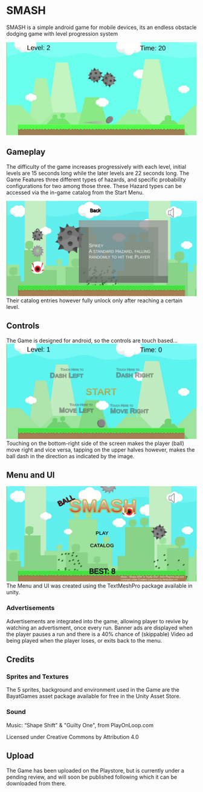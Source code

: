 # SMASH
SMASH is a simple android game for mobile devices, its an endless obstacle dodging game with level progression system

![image](Screens/FeatGraphic.jpg)

## Gameplay
The difficulty of the game increases progressively with each level, initial levels are 15 seconds long while the later levels are 22 seconds long.
The Game Features three different types of hazards, and specific probability configurations for two among those three. These Hazard types can be accessed via the in-game catalog from the Start Menu.

![image](Screens/Screen2.jpg)
Their catalog entries however fully unlock only after reaching a certain level.

## Controls
The Game is designed for android, so the controls are touch based...
![image](Screens/Screen3.jpg)
Touching on the bottom-right side of the screen makes the player (ball) move right and vice versa, tapping on the upper halves however, makes the ball dash in the direction as indicated by the image.

## Menu and UI

![image](Screens/Screen1.jpg)
The Menu and UI was created using the TextMeshPro package available in unity.

### Advertisements
Advertisements are integrated into the game, allowing player to revive by watching an advertisment, once every run. Banner ads are displayed when the player pauses a run and there is a 40% chance of (skippable) Video ad being played when the player loses, or exits back to the menu.

## Credits
### Sprites and Textures
The 5 sprites, background and environment used in the Game are the BayatGames asset package available for free in the Unity Asset Store.

### Sound

Music: “Shape Shift” & "Guilty One", from PlayOnLoop.com

Licensed under Creative Commons by Attribution 4.0

## Upload

The Game has been uploaded on the Playstore, but is currently under a pending review, and will soon be published following which it can be downloaded from there.
